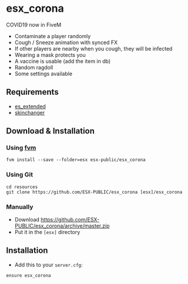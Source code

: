 # esx_corona
COVID19 now in FiveM
- Contaminate a player randomly
- Cough / Sneeze animation with synced FX
- If other players are nearby when you cough, they will be infected
- Wearing a mask protects you
- A vaccine is usable (add the item in db)
- Random ragdoll
- Some settings available

## Requirements

- [es_extended](https://github.com/ESX-Org/es_extended)
- [skinchanger](https://github.com/ESX-Org/skinchanger)

## Download & Installation

### Using [fvm](https://github.com/qlaffont/fvm-installer)
```
fvm install --save --folder=esx esx-public/esx_corona
```

### Using Git
```
cd resources
git clone https://github.com/ESX-PUBLIC/esx_corona [esx]/esx_corona
```

### Manually
- Download https://github.com/ESX-PUBLIC/esx_corona/archive/master.zip
- Put it in the `[esx]` directory

## Installation
- Add this to your `server.cfg`:

```
ensure esx_corona
```
